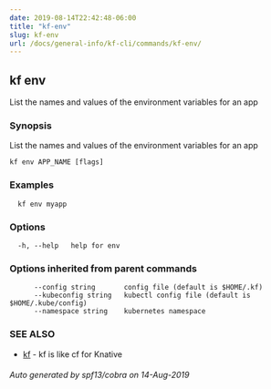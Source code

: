 ```yaml
---
date: 2019-08-14T22:42:48-06:00
title: "kf-env"
slug: kf-env
url: /docs/general-info/kf-cli/commands/kf-env/
---
```

## kf env

List the names and values of the environment variables for an app

### Synopsis

List the names and values of the environment variables for an app

```
kf env APP_NAME [flags]
```

### Examples

```
  kf env myapp
```

### Options

```
  -h, --help   help for env
```

### Options inherited from parent commands

```
      --config string       config file (default is $HOME/.kf)
      --kubeconfig string   kubectl config file (default is $HOME/.kube/config)
      --namespace string    kubernetes namespace
```

### SEE ALSO

* [kf](/docs/general-info/kf-cli/commands/kf/)	 - kf is like cf for Knative

###### Auto generated by spf13/cobra on 14-Aug-2019

